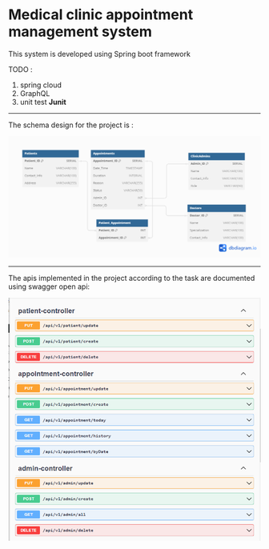 # Medical clinic appointment management system

This system is developed using Spring boot framework

TODO :
1. spring cloud
2. GraphQL
3. unit test **Junit**
---
The schema design for the project is :
<p align="center">
<img src="src/main/resources/img/clinic.png" alt="Clinic ERD">
</p>

---
The apis implemented in the project according to the task are documented using swagger open api:
<p align="center">
<img src="src/main/resources/img/documentation-api.png" alt="Clinic ERD">
</p>